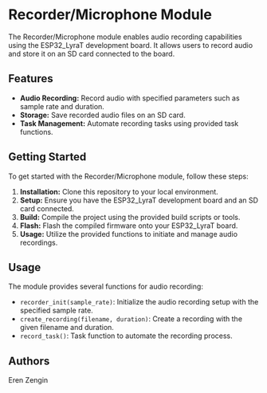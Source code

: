 # Recorder/Microphone Module

The Recorder/Microphone module enables audio recording capabilities using the ESP32_LyraT development board. It allows users to record audio and store it on an SD card connected to the board.

## Features

- **Audio Recording:** Record audio with specified parameters such as sample rate and duration.
- **Storage:** Save recorded audio files on an SD card.
- **Task Management:** Automate recording tasks using provided task functions.

## Getting Started

To get started with the Recorder/Microphone module, follow these steps:

1. **Installation:** Clone this repository to your local environment.
2. **Setup:** Ensure you have the ESP32_LyraT development board and an SD card connected.
3. **Build:** Compile the project using the provided build scripts or tools.
4. **Flash:** Flash the compiled firmware onto your ESP32_LyraT board.
5. **Usage:** Utilize the provided functions to initiate and manage audio recordings.

## Usage

The module provides several functions for audio recording:

- `recorder_init(sample_rate)`: Initialize the audio recording setup with the specified sample rate.
- `create_recording(filename, duration)`: Create a recording with the given filename and duration.
- `record_task()`: Task function to automate the recording process.

## Authors

Eren Zengin
